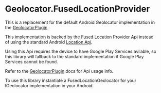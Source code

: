 # Geolocator.FusedLocationProvider

This is a replacement for the default Android Geolocator implementation in the [GeolocatorPlugin](https://github.com/jamesmontemagno/GeolocatorPlugin).

This implementation is backed by the [Fused Location Provider Api](https://developers.google.com/android/reference/com/google/android/gms/location/FusedLocationProviderApi) instead of using the standard Android [Location Api](https://developer.android.com/reference/android/location/package-summary.html).

Using this Api requires the device to have Google Play Services avilable, so this library will fallback to the standard implementation if Google Play Services cannot be found.

Refer to the [GeolocatorPlugin](https://github.com/jamesmontemagno/GeolocatorPlugin) docs for Api usage info.

To use this library instantiate a FusedLocationGeolocator for your IGeolocator implementation in your Android.
